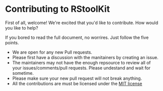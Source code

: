 # Contributing to RStoolKit

First of all, welcome! We're excited that you'd like to contribute. How would you like to help?

If you bored to read the full document, no worrires. Just follow the five points.

* We are open for any new Pull requests.
* Please first have a discussion with the manitainers by creating an issue.
* The maintainers may not have the enough repsource to review all of your issues/comments/pull requests. Please undestand and wait for sometime.
* Please make sure your new pull request will not break anything.
* All the contributions are must be licensed under the [MIT license](https://github.com/searceinc/BQconverter/blob/master/LICENSE)